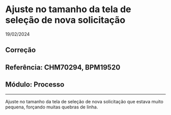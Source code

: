 # Ajuste no tamanho da tela de seleção de nova solicitação
19/02/2024
## Correção
## Referência: CHM70294, BPM19520
## Módulo: Processo
***

Ajuste no tamanho da tela de seleção de nova solicitação que estava muito pequena, forçando muitas quebras de linha.